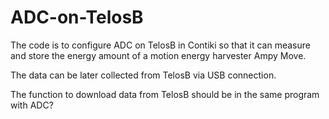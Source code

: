 # ADC-on-TelosB
The code is to configure ADC on TelosB in Contiki so that it can measure and store the energy amount of a motion energy harvester Ampy Move.

The data can be later collected from TelosB via USB connection.

The function to download data from TelosB should be in the same program with ADC?
